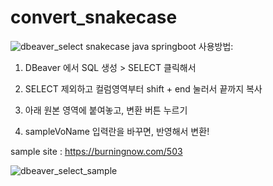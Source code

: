 # convert_snakecase
![dbeaver_select](https://github.com/burningnow/convert_snakecase/assets/63777624/1444316f-7397-4af5-98c4-d0c111287e40)
snakecase java springboot
사용방법:

1. DBeaver 에서 SQL 생성 > SELECT 클릭해서

2. SELECT 제외하고 컬럼영역부터 shift + end 눌러서 끝까지 복사

3. 아래 원본 영역에 붙여놓고, 변환 버튼 누르기

4. sampleVoName 입력란을 바꾸면, 반영해서 변환!

sample site : https://burningnow.com/503

![dbeaver_select_sample](https://github.com/burningnow/convert_snakecase/assets/63777624/8b1b3925-9397-4ef2-b3a9-9ff9dd69eb33)

